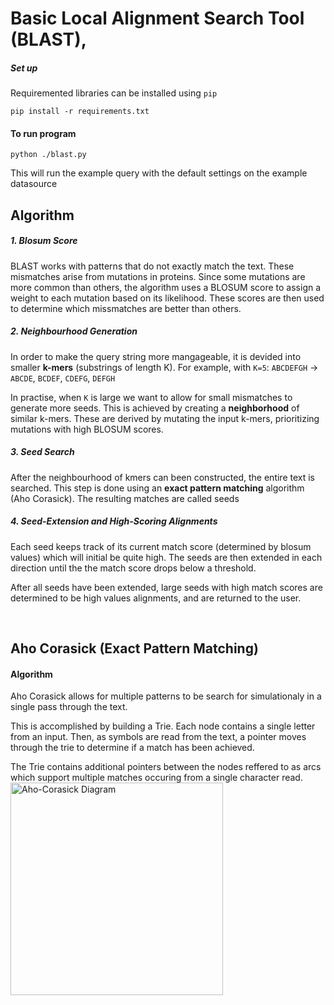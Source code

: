 # Basic Local Alignment Search Tool (BLAST),

##### Set up
Requiremented libraries can be installed using `pip`
```
pip install -r requirements.txt
```

#### To run program
```
python ./blast.py
```
This will run the example query with the default settings on the example datasource

## Algorithm
##### 1. Blosum Score
BLAST works with patterns that do not exactly match the text. These mismatches arise from mutations in proteins. Since some mutations are more common than others, the algorithm uses a BLOSUM score to assign a weight to each mutation based on its likelihood. These scores are then used to determine which missmatches are better than others.

##### 2. Neighbourhood Generation
In order to make the query string more mangageable, it is devided into smaller **k-mers** (substrings of length K).
For example, with `K=5`:
`ABCDEFGH` -> `ABCDE`, `BCDEF`, `CDEFG`, `DEFGH`

In practise, when `K` is large we want to allow for small mismatches to generate more seeds.
This is achieved by creating a **neighborhood** of similar k-mers. These are derived by mutating the input k-mers, prioritizing mutations with high BLOSUM scores.

##### 3. Seed Search
After the neighbourhood of kmers can been constructed, the entire text is searched. This step is done using an **exact pattern matching** algorithm (Aho Corasick). 
The resulting matches are called seeds

##### 4. Seed-Extension and High-Scoring Alignments
Each seed keeps track of its current match score (determined by blosum values) which will initial be quite high. The seeds are then extended in each direction until the the match score drops below a threshold.

After all seeds have been extended, large seeds with high match scores are determined to be high values alignments, and are returned to the user.

<br>

## Aho Corasick (Exact Pattern Matching)
#### Algorithm 
Aho Corasick allows for multiple patterns to be search for simulationaly in a single pass through the text. 

This is accomplished by building a Trie. Each node contains a single letter from an input. Then, as symbols are read from the text, a pointer moves through the trie to determine if a match has been achieved. 

The Trie contains additional pointers between the nodes reffered to as arcs which support multiple matches occuring from a single character read.
<br>
<img src="https://upload.wikimedia.org/wikipedia/commons/9/90/A_diagram_of_the_Aho-Corasick_string_search_algorithm.svg" alt="Aho-Corasick Diagram" width="340">

